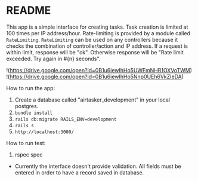 # README

This app is a simple interface for creating tasks. Task creation is limited at 100 times per IP address/hour. Rate-limiting is provided by a module called `RateLimiting`. `RateLimiting` can be used on any controllers because it checks the combination of controller/action and IP address. If a request is within limit, response will be "ok". Otherwise response will be "Rate limit exceeded. Try again in #{n} seconds".

!(https://drive.google.com/open?id=0B1u6iewIhHo5UWFmNHR1OXVoTWM)
!(https://drive.google.com/open?id=0B1u6iewIhHo5Nnp0UEh6VkZIeDA)

How to run the app:
1. Create a database called "airtasker_development" in your local postgres.
2. `bundle install`
2. `rails db:migrate RAILS_ENV=development`
3. `rails s`
4. `http://localhost:3000/`

How to run test:
1. rspec spec

* Currently the interface doesn't provide validation. All fields must be entered in order to have a record saved in database.

